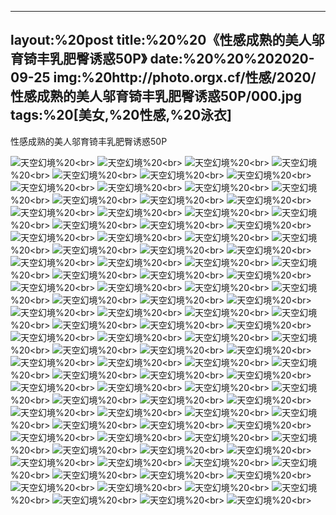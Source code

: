 ﻿---
layout:%20post
title:%20%20《性感成熟的美人邬育锜丰乳肥臀诱惑50P》
date:%20%20%202020-09-25
img:%20http://photo.orgx.cf/性感/2020/性感成熟的美人邬育锜丰乳肥臀诱惑50P/000.jpg
tags:%20[美女,%20性感,%20泳衣]
---

性感成熟的美人邬育锜丰乳肥臀诱惑50P



![天空幻境](http://photo.orgx.cf/性感/2020/性感成熟的美人邬育锜丰乳肥臀诱惑50P/001.jpg%20''天空幻境'')%20<br>
![天空幻境](http://photo.orgx.cf/性感/2020/性感成熟的美人邬育锜丰乳肥臀诱惑50P/002.jpg%20''天空幻境'')%20<br>
![天空幻境](http://photo.orgx.cf/性感/2020/性感成熟的美人邬育锜丰乳肥臀诱惑50P/003.jpg%20''天空幻境'')%20<br>
![天空幻境](http://photo.orgx.cf/性感/2020/性感成熟的美人邬育锜丰乳肥臀诱惑50P/004.jpg%20''天空幻境'')%20<br>
![天空幻境](http://photo.orgx.cf/性感/2020/性感成熟的美人邬育锜丰乳肥臀诱惑50P/005.jpg%20''天空幻境'')%20<br>
![天空幻境](http://photo.orgx.cf/性感/2020/性感成熟的美人邬育锜丰乳肥臀诱惑50P/006.jpg%20''天空幻境'')%20<br>
![天空幻境](http://photo.orgx.cf/性感/2020/性感成熟的美人邬育锜丰乳肥臀诱惑50P/007.jpg%20''天空幻境'')%20<br>
![天空幻境](http://photo.orgx.cf/性感/2020/性感成熟的美人邬育锜丰乳肥臀诱惑50P/008.jpg%20''天空幻境'')%20<br>
![天空幻境](http://photo.orgx.cf/性感/2020/性感成熟的美人邬育锜丰乳肥臀诱惑50P/009.jpg%20''天空幻境'')%20<br>
![天空幻境](http://photo.orgx.cf/性感/2020/性感成熟的美人邬育锜丰乳肥臀诱惑50P/010.jpg%20''天空幻境'')%20<br>
![天空幻境](http://photo.orgx.cf/性感/2020/性感成熟的美人邬育锜丰乳肥臀诱惑50P/011.jpg%20''天空幻境'')%20<br>
![天空幻境](http://photo.orgx.cf/性感/2020/性感成熟的美人邬育锜丰乳肥臀诱惑50P/012.jpg%20''天空幻境'')%20<br>
![天空幻境](http://photo.orgx.cf/性感/2020/性感成熟的美人邬育锜丰乳肥臀诱惑50P/013.jpg%20''天空幻境'')%20<br>
![天空幻境](http://photo.orgx.cf/性感/2020/性感成熟的美人邬育锜丰乳肥臀诱惑50P/014.jpg%20''天空幻境'')%20<br>
![天空幻境](http://photo.orgx.cf/性感/2020/性感成熟的美人邬育锜丰乳肥臀诱惑50P/015.jpg%20''天空幻境'')%20<br>
![天空幻境](http://photo.orgx.cf/性感/2020/性感成熟的美人邬育锜丰乳肥臀诱惑50P/016.jpg%20''天空幻境'')%20<br>
![天空幻境](http://photo.orgx.cf/性感/2020/性感成熟的美人邬育锜丰乳肥臀诱惑50P/017.jpg%20''天空幻境'')%20<br>
![天空幻境](http://photo.orgx.cf/性感/2020/性感成熟的美人邬育锜丰乳肥臀诱惑50P/018.jpg%20''天空幻境'')%20<br>
![天空幻境](http://photo.orgx.cf/性感/2020/性感成熟的美人邬育锜丰乳肥臀诱惑50P/019.jpg%20''天空幻境'')%20<br>
![天空幻境](http://photo.orgx.cf/性感/2020/性感成熟的美人邬育锜丰乳肥臀诱惑50P/020.jpg%20''天空幻境'')%20<br>
![天空幻境](http://photo.orgx.cf/性感/2020/性感成熟的美人邬育锜丰乳肥臀诱惑50P/021.jpg%20''天空幻境'')%20<br>
![天空幻境](http://photo.orgx.cf/性感/2020/性感成熟的美人邬育锜丰乳肥臀诱惑50P/022.jpg%20''天空幻境'')%20<br>
![天空幻境](http://photo.orgx.cf/性感/2020/性感成熟的美人邬育锜丰乳肥臀诱惑50P/023.jpg%20''天空幻境'')%20<br>
![天空幻境](http://photo.orgx.cf/性感/2020/性感成熟的美人邬育锜丰乳肥臀诱惑50P/024.jpg%20''天空幻境'')%20<br>
![天空幻境](http://photo.orgx.cf/性感/2020/性感成熟的美人邬育锜丰乳肥臀诱惑50P/025.jpg%20''天空幻境'')%20<br>
![天空幻境](http://photo.orgx.cf/性感/2020/性感成熟的美人邬育锜丰乳肥臀诱惑50P/026.jpg%20''天空幻境'')%20<br>
![天空幻境](http://photo.orgx.cf/性感/2020/性感成熟的美人邬育锜丰乳肥臀诱惑50P/027.jpg%20''天空幻境'')%20<br>
![天空幻境](http://photo.orgx.cf/性感/2020/性感成熟的美人邬育锜丰乳肥臀诱惑50P/028.jpg%20''天空幻境'')%20<br>
![天空幻境](http://photo.orgx.cf/性感/2020/性感成熟的美人邬育锜丰乳肥臀诱惑50P/029.jpg%20''天空幻境'')%20<br>
![天空幻境](http://photo.orgx.cf/性感/2020/性感成熟的美人邬育锜丰乳肥臀诱惑50P/030.jpg%20''天空幻境'')%20<br>
![天空幻境](http://photo.orgx.cf/性感/2020/性感成熟的美人邬育锜丰乳肥臀诱惑50P/031.jpg%20''天空幻境'')%20<br>
![天空幻境](http://photo.orgx.cf/性感/2020/性感成熟的美人邬育锜丰乳肥臀诱惑50P/032.jpg%20''天空幻境'')%20<br>
![天空幻境](http://photo.orgx.cf/性感/2020/性感成熟的美人邬育锜丰乳肥臀诱惑50P/033.jpg%20''天空幻境'')%20<br>
![天空幻境](http://photo.orgx.cf/性感/2020/性感成熟的美人邬育锜丰乳肥臀诱惑50P/034.jpg%20''天空幻境'')%20<br>
![天空幻境](http://photo.orgx.cf/性感/2020/性感成熟的美人邬育锜丰乳肥臀诱惑50P/035.jpg%20''天空幻境'')%20<br>
![天空幻境](http://photo.orgx.cf/性感/2020/性感成熟的美人邬育锜丰乳肥臀诱惑50P/036.jpg%20''天空幻境'')%20<br>
![天空幻境](http://photo.orgx.cf/性感/2020/性感成熟的美人邬育锜丰乳肥臀诱惑50P/037.jpg%20''天空幻境'')%20<br>
![天空幻境](http://photo.orgx.cf/性感/2020/性感成熟的美人邬育锜丰乳肥臀诱惑50P/038.jpg%20''天空幻境'')%20<br>
![天空幻境](http://photo.orgx.cf/性感/2020/性感成熟的美人邬育锜丰乳肥臀诱惑50P/039.jpg%20''天空幻境'')%20<br>
![天空幻境](http://photo.orgx.cf/性感/2020/性感成熟的美人邬育锜丰乳肥臀诱惑50P/040.jpg%20''天空幻境'')%20<br>
![天空幻境](http://photo.orgx.cf/性感/2020/性感成熟的美人邬育锜丰乳肥臀诱惑50P/041.jpg%20''天空幻境'')%20<br>
![天空幻境](http://photo.orgx.cf/性感/2020/性感成熟的美人邬育锜丰乳肥臀诱惑50P/042.jpg%20''天空幻境'')%20<br>
![天空幻境](http://photo.orgx.cf/性感/2020/性感成熟的美人邬育锜丰乳肥臀诱惑50P/043.jpg%20''天空幻境'')%20<br>
![天空幻境](http://photo.orgx.cf/性感/2020/性感成熟的美人邬育锜丰乳肥臀诱惑50P/044.jpg%20''天空幻境'')%20<br>
![天空幻境](http://photo.orgx.cf/性感/2020/性感成熟的美人邬育锜丰乳肥臀诱惑50P/045.jpg%20''天空幻境'')%20<br>
![天空幻境](http://photo.orgx.cf/性感/2020/性感成熟的美人邬育锜丰乳肥臀诱惑50P/046.jpg%20''天空幻境'')%20<br>
![天空幻境](http://photo.orgx.cf/性感/2020/性感成熟的美人邬育锜丰乳肥臀诱惑50P/047.jpg%20''天空幻境'')%20<br>
![天空幻境](http://photo.orgx.cf/性感/2020/性感成熟的美人邬育锜丰乳肥臀诱惑50P/048.jpg%20''天空幻境'')%20<br>
![天空幻境](http://photo.orgx.cf/性感/2020/性感成熟的美人邬育锜丰乳肥臀诱惑50P/049.jpg%20''天空幻境'')%20<br>
![天空幻境](http://photo.orgx.cf/性感/2020/性感成熟的美人邬育锜丰乳肥臀诱惑50P/050.jpg%20''天空幻境'')%20<br>
![天空幻境](http://photo.orgx.cf/性感/2020/性感成熟的美人邬育锜丰乳肥臀诱惑50P/051.jpg%20''天空幻境'')%20<br>
![天空幻境](http://photo.orgx.cf/性感/2020/性感成熟的美人邬育锜丰乳肥臀诱惑50P/052.jpg%20''天空幻境'')%20<br>
![天空幻境](http://photo.orgx.cf/性感/2020/性感成熟的美人邬育锜丰乳肥臀诱惑50P/053.jpg%20''天空幻境'')%20<br>
![天空幻境](http://photo.orgx.cf/性感/2020/性感成熟的美人邬育锜丰乳肥臀诱惑50P/054.jpg%20''天空幻境'')%20<br>
![天空幻境](http://photo.orgx.cf/性感/2020/性感成熟的美人邬育锜丰乳肥臀诱惑50P/055.jpg%20''天空幻境'')%20<br>
![天空幻境](http://photo.orgx.cf/性感/2020/性感成熟的美人邬育锜丰乳肥臀诱惑50P/056.jpg%20''天空幻境'')%20<br>
![天空幻境](http://photo.orgx.cf/性感/2020/性感成熟的美人邬育锜丰乳肥臀诱惑50P/057.jpg%20''天空幻境'')%20<br>
![天空幻境](http://photo.orgx.cf/性感/2020/性感成熟的美人邬育锜丰乳肥臀诱惑50P/058.jpg%20''天空幻境'')%20<br>
![天空幻境](http://photo.orgx.cf/性感/2020/性感成熟的美人邬育锜丰乳肥臀诱惑50P/059.jpg%20''天空幻境'')%20<br>
![天空幻境](http://photo.orgx.cf/性感/2020/性感成熟的美人邬育锜丰乳肥臀诱惑50P/060.jpg%20''天空幻境'')%20<br>
![天空幻境](http://photo.orgx.cf/性感/2020/性感成熟的美人邬育锜丰乳肥臀诱惑50P/061.jpg%20''天空幻境'')%20<br>
![天空幻境](http://photo.orgx.cf/性感/2020/性感成熟的美人邬育锜丰乳肥臀诱惑50P/062.jpg%20''天空幻境'')%20<br>
![天空幻境](http://photo.orgx.cf/性感/2020/性感成熟的美人邬育锜丰乳肥臀诱惑50P/063.jpg%20''天空幻境'')%20<br>
![天空幻境](http://photo.orgx.cf/性感/2020/性感成熟的美人邬育锜丰乳肥臀诱惑50P/064.jpg%20''天空幻境'')%20<br>
![天空幻境](http://photo.orgx.cf/性感/2020/性感成熟的美人邬育锜丰乳肥臀诱惑50P/065.jpg%20''天空幻境'')%20<br>
![天空幻境](http://photo.orgx.cf/性感/2020/性感成熟的美人邬育锜丰乳肥臀诱惑50P/066.jpg%20''天空幻境'')%20<br>
![天空幻境](http://photo.orgx.cf/性感/2020/性感成熟的美人邬育锜丰乳肥臀诱惑50P/067.jpg%20''天空幻境'')%20<br>
![天空幻境](http://photo.orgx.cf/性感/2020/性感成熟的美人邬育锜丰乳肥臀诱惑50P/068.jpg%20''天空幻境'')%20<br>
![天空幻境](http://photo.orgx.cf/性感/2020/性感成熟的美人邬育锜丰乳肥臀诱惑50P/069.jpg%20''天空幻境'')%20<br>
![天空幻境](http://photo.orgx.cf/性感/2020/性感成熟的美人邬育锜丰乳肥臀诱惑50P/070.jpg%20''天空幻境'')%20<br>
![天空幻境](http://photo.orgx.cf/性感/2020/性感成熟的美人邬育锜丰乳肥臀诱惑50P/071.jpg%20''天空幻境'')%20<br>
![天空幻境](http://photo.orgx.cf/性感/2020/性感成熟的美人邬育锜丰乳肥臀诱惑50P/072.jpg%20''天空幻境'')%20<br>
![天空幻境](http://photo.orgx.cf/性感/2020/性感成熟的美人邬育锜丰乳肥臀诱惑50P/073.jpg%20''天空幻境'')%20<br>
![天空幻境](http://photo.orgx.cf/性感/2020/性感成熟的美人邬育锜丰乳肥臀诱惑50P/074.jpg%20''天空幻境'')%20<br>
![天空幻境](http://photo.orgx.cf/性感/2020/性感成熟的美人邬育锜丰乳肥臀诱惑50P/075.jpg%20''天空幻境'')%20<br>
![天空幻境](http://photo.orgx.cf/性感/2020/性感成熟的美人邬育锜丰乳肥臀诱惑50P/076.jpg%20''天空幻境'')%20<br>
![天空幻境](http://photo.orgx.cf/性感/2020/性感成熟的美人邬育锜丰乳肥臀诱惑50P/077.jpg%20''天空幻境'')%20<br>
![天空幻境](http://photo.orgx.cf/性感/2020/性感成熟的美人邬育锜丰乳肥臀诱惑50P/078.jpg%20''天空幻境'')%20<br>
![天空幻境](http://photo.orgx.cf/性感/2020/性感成熟的美人邬育锜丰乳肥臀诱惑50P/079.jpg%20''天空幻境'')%20<br>
![天空幻境](http://photo.orgx.cf/性感/2020/性感成熟的美人邬育锜丰乳肥臀诱惑50P/080.jpg%20''天空幻境'')%20<br>
![天空幻境](http://photo.orgx.cf/性感/2020/性感成熟的美人邬育锜丰乳肥臀诱惑50P/081.jpg%20''天空幻境'')%20<br>
![天空幻境](http://photo.orgx.cf/性感/2020/性感成熟的美人邬育锜丰乳肥臀诱惑50P/082.jpg%20''天空幻境'')%20<br>
![天空幻境](http://photo.orgx.cf/性感/2020/性感成熟的美人邬育锜丰乳肥臀诱惑50P/083.jpg%20''天空幻境'')%20<br>
![天空幻境](http://photo.orgx.cf/性感/2020/性感成熟的美人邬育锜丰乳肥臀诱惑50P/084.jpg%20''天空幻境'')%20<br>
![天空幻境](http://photo.orgx.cf/性感/2020/性感成熟的美人邬育锜丰乳肥臀诱惑50P/085.jpg%20''天空幻境'')%20<br>
![天空幻境](http://photo.orgx.cf/性感/2020/性感成熟的美人邬育锜丰乳肥臀诱惑50P/086.jpg%20''天空幻境'')%20<br>
![天空幻境](http://photo.orgx.cf/性感/2020/性感成熟的美人邬育锜丰乳肥臀诱惑50P/087.jpg%20''天空幻境'')%20<br>
![天空幻境](http://photo.orgx.cf/性感/2020/性感成熟的美人邬育锜丰乳肥臀诱惑50P/088.jpg%20''天空幻境'')%20<br>
![天空幻境](http://photo.orgx.cf/性感/2020/性感成熟的美人邬育锜丰乳肥臀诱惑50P/089.jpg%20''天空幻境'')%20<br>
![天空幻境](http://photo.orgx.cf/性感/2020/性感成熟的美人邬育锜丰乳肥臀诱惑50P/090.jpg%20''天空幻境'')%20<br>
![天空幻境](http://photo.orgx.cf/性感/2020/性感成熟的美人邬育锜丰乳肥臀诱惑50P/091.jpg%20''天空幻境'')%20<br>
![天空幻境](http://photo.orgx.cf/性感/2020/性感成熟的美人邬育锜丰乳肥臀诱惑50P/092.jpg%20''天空幻境'')%20<br>
![天空幻境](http://photo.orgx.cf/性感/2020/性感成熟的美人邬育锜丰乳肥臀诱惑50P/093.jpg%20''天空幻境'')%20<br>
![天空幻境](http://photo.orgx.cf/性感/2020/性感成熟的美人邬育锜丰乳肥臀诱惑50P/094.jpg%20''天空幻境'')%20<br>
![天空幻境](http://photo.orgx.cf/性感/2020/性感成熟的美人邬育锜丰乳肥臀诱惑50P/095.jpg%20''天空幻境'')%20<br>
![天空幻境](http://photo.orgx.cf/性感/2020/性感成熟的美人邬育锜丰乳肥臀诱惑50P/096.jpg%20''天空幻境'')%20<br>
![天空幻境](http://photo.orgx.cf/性感/2020/性感成熟的美人邬育锜丰乳肥臀诱惑50P/097.jpg%20''天空幻境'')%20<br>
![天空幻境](http://photo.orgx.cf/性感/2020/性感成熟的美人邬育锜丰乳肥臀诱惑50P/098.jpg%20''天空幻境'')%20<br>